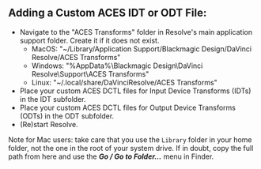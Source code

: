 Adding a Custom ACES IDT or ODT File:
-------------------------------------
- Navigate to the "ACES Transforms" folder in Resolve's main application support folder. Create it if it does not exist.
    - MacOS: "~/Library/Application Support/Blackmagic Design/DaVinci Resolve/ACES Transforms"
    - Windows: "%AppData%\Blackmagic Design\\DaVinci Resolve\\Support\\ACES Transforms"
    - Linux: "~/.local/share/DaVinciResolve/ACES Transforms"
- Place your custom ACES DCTL files for Input Device Transforms (IDTs) in the IDT subfolder.
- Place your custom ACES DCTL files for Output Device Transforms (ODTs) in the ODT subfolder.
- (Re)start Resolve.

Note for Mac users: take care that you use the `Library` folder in your home folder, not the one in the root of your system drive. If in doubt, copy the full path from here and use the ***Go / Go to Folder...*** menu in Finder.